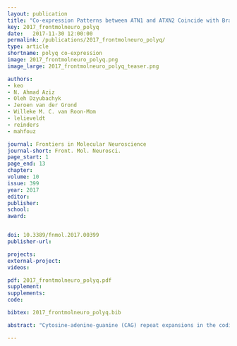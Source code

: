 ```yaml
---
layout: publication
title: "Co-expression Patterns between ATN1 and ATXN2 Coincide with Brain Regions Affected in Huntington’s Disease"
key: 2017_frontmolneuro_polyq
date:   2017-11-30 12:00:00
permalink: /publications/2017_frontmolneuro_polyq/
type: article
shortname: polyq co-expression
image: 2017_frontmolneuro_polyq.png
image_large: 2017_frontmolneuro_polyq_teaser.png

authors:
- keo
- N. Ahmad Aziz
- Oleh Dzyubachyk
- Jeroen van der Grond
- Willeke M. C. van Roon-Mom
- lelieveldt
- reinders
- mahfouz

journal: Frontiers in Molecular Neuroscience
journal-short: Front. Mol. Neurosci.
page_start: 1
page_end: 13
chapter:
volume: 10
issue: 399
year: 2017
editor:
publisher:
school:
award:


doi: 10.3389/fnmol.2017.00399
publisher-url:

projects:
external-project:
videos:

pdf: 2017_frontmolneuro_polyq.pdf
supplement:
supplements:
code:

bibtex: 2017_frontmolneuro_polyq.bib

abstract: "Cytosine-adenine-guanine (CAG) repeat expansions in the coding regions of nine polyglutamine (polyQ) genes (HTT, ATXN1, ATXN2, ATXN3, CACNA1A, ATXN7, ATN1, AR, and TBP) are the cause of several neurodegenerative diseases including Huntington’s disease (HD), six different spinocerebellar ataxias (SCAs), dentatorubral-pallidoluysian atrophy, and spinobulbar muscular atrophy. The expanded CAG repeat length in the causative gene is negatively related to the age-at-onset (AAO) of clinical symptoms. In addition to the expanded CAG repeat length in the causative gene, the normal CAG repeats in the other polyQ genes can affect the AAO, suggesting functional interactions between the polyQ genes. However, there is no detailed assessment of the relationships among polyQ genes in pathologically relevant brain regions. We used gene co-expression analysis to study the functional relationships among polyQ genes in different brain regions using the Allen Human Brain Atlas (AHBA), a spatial map of gene expression in the healthy brain. We constructed co-expression networks for seven anatomical brain structures, as well as a region showing a specific pattern of atrophy in HD patients detected by magnetic resonance imaging (MRI) of the brain. In this HD-associated region, we found that ATN1 and ATXN2 were co-expressed and shared co-expression partners which were enriched for DNA repair genes. We observed a similar co-expression pattern in the frontal lobe, parietal lobe, and striatum in which this relation was most pronounced. Given that the co-expression patterns for these anatomical structures were similar to those for the HD-associated region, our results suggest that their disruption is likely involved in HD pathology. Moreover, ATN1 and ATXN2 also shared many co-expressed genes with HTT, the causative gene of HD, across the brain. Although this triangular relationship among these three polyQ genes may also be dysregulated in other polyQ diseases, stronger co-expression patterns between ATN1 and ATXN2 observed in the HD-associated region, especially in the striatum, may be more specific to HD."

---
```

